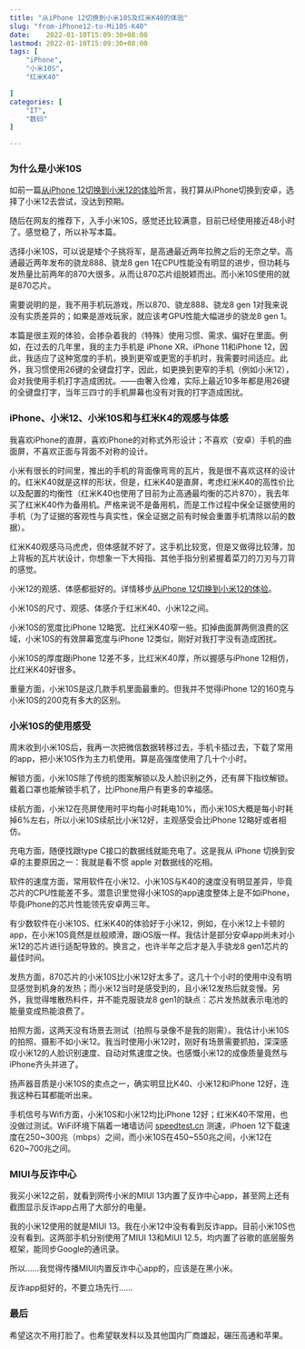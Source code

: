 ```yaml
---
title: "从iPhone 12切换到小米10S及红米K40的体验"
slug: "from-iPhone12-to-Mi10S-K40"
date:    2022-01-10T15:09:30+08:00
lastmod: 2022-01-10T15:09:30+08:00
tags: [
    "iPhone",
    "小米10S",
	"红米K40"

]
categories: [
    "IT",
    "数码"
]

---
```


### 为什么是小米10S
如前一篇[从iPhone 12切换到小米12的体验](/post/from-iphone12-to-mi12/)所言，我打算从iPhone切换到安卓，选择了小米12去尝试，没达到预期。

随后在网友的推荐下，入手小米10S，感觉还比较满意，目前已经使用接近48小时了。感觉稳了，所以补写本篇。

选择小米10S，可以说是矮个子挑将军，是高通最近两年拉胯之后的无奈之举。高通最近两年发布的骁龙888、骁龙8 gen 1在CPU性能没有明显的进步，但功耗与发热量比前两年的870大很多，从而让870芯片组脱颖而出。而小米10S使用的就是870芯片。

需要说明的是，我不用手机玩游戏，所以870、骁龙888、骁龙8 gen 1对我来说没有实质差异的；如果是游戏玩家，就应该考GPU性能大幅进步的骁龙8 gen 1。

本篇是很主观的体验，会掺杂着我的（特殊）使用习惯、需求、偏好在里面。例如，在过去的几年里，我的主力手机是 iPhone XR、iPhone 11和iPhone 12，因此，我适应了这种宽度的手机，换到更窄或更宽的手机时，我需要时间适应。此外，我习惯使用26键的全键盘打字，因此，如更换到更窄的手机（例如小米12），会对我使用手机打字造成困扰。——由奢入俭难，实际上最近10多年都是用26键的全键盘打字，当年三四寸的手机屏幕也没有对我的打字造成困扰。

### iPhone、小米12、小米10S和与红米K4的观感与体感
我喜欢iPhone的直屏，喜欢iPhone的对称式外形设计；不喜欢（安卓）手机的曲面屏，不喜欢正面与背面不对称的设计。

小米有很长的时间里，推出的手机的背面像弯弯的瓦片，我是很不喜欢这样的设计的。红米K40就是这样的形状，但是，红米K40是直屏，考虑红米K40的高性价比以及配置的均衡性（红米K40也使用了目前为止高通最均衡的芯片870），我去年买了红米K40作为备用机。严格来说不是备用机，而是工作过程中保全证据使用的手机（为了证据的客观性与真实性，保全证据之前有时候会重置手机清除以前的数据）。

红米K40观感马马虎虎，但体感就不好了。这手机比较宽，但是又做得比较薄，加上背板的瓦片状设计，你想象一下大拇指、其他手指分别紧握着菜刀的刀刃与刀背的感觉。

小米12的观感、体感都挺好的。详情移步[从iPhone 12切换到小米12的体验](/post/from-iphone12-to-mi12/)。

小米10S的尺寸、观感、体感介于红米K40、小米12之间。

小米10S的宽度比iPhone 12略宽、比红米K40窄一些。扣掉曲面屏两侧浪费的区域，小米10S的有效屏幕宽度与iPhone 12类似，刚好对我打字没有造成困扰。

小米10S的厚度跟iPhone 12差不多，比红米K40厚，所以握感与iPhone 12相仿，比红米K40好很多。

重量方面，小米10S是这几款手机里面最重的。但我并不觉得iPhone 12的160克与小米10S的200克有多大的区别。

### 小米10S的使用感受
周末收到小米10S后，我再一次把微信数据转移过去，手机卡插过去，下载了常用的app，把小米10S作为主力机使用。算是高强度使用了几十个小时。

解锁方面，小米10S除了传统的图案解锁以及人脸识别之外，还有屏下指纹解锁。戴着口罩也能解锁手机了，比iPhone用户有更多的幸福感。

续航方面，小米12在亮屏使用时平均每小时耗电10%，而小米10S大概是每小时耗掉6%左右，所以小米10S续航比小米12好，主观感受会比iPhone 12略好或者相仿。

充电方面，随便找跟type C接口的数据线就能充电了。这是我从 iPhone 切换到安卓的主要原因之一：我就是看不惯 apple 对数据线的吃相。

软件的速度方面，常用软件在小米12、小米10S与K40的速度没有明显差异，毕竟芯片的CPU性能差不多。潜意识里觉得小米10S的app速度整体上是不如iPhone，毕竟iPhone的芯片性能领先安卓两三年。

有少数软件在小米10S、红米K40的体验好于小米12，例如，在小米12上卡顿的app，在小米10S竟然是丝般顺滑，跟iOS版一样。我估计是部分安卓app尚未对小米12的芯片进行适配导致的。换言之，也许半年之后才是入手骁龙8 gen1芯片的最佳时间。

发热方面，870芯片的小米10S比小米12好太多了。这几十个小时的使用中没有明显感觉到机身的发热；而小米12当时是感受到的，且小米12发热后就变慢。另外，我觉得堆散热料件，并不能克服骁龙8 gen1的缺点：芯片发热就表示电池的能量变成热能浪费了。

拍照方面，这两天没有场景去测试（拍照与录像不是我的刚需）。我估计小米10S的拍照、摄影不如小米12。我当时使用小米12时，刚好有场景需要抓拍，深深感叹小米12的人脸识别速度、自动对焦速度之快。也感慨小米12的成像质量竟然与iPhone齐头并进了。

扬声器音质是小米10S的卖点之一，确实明显比K40、小米12和iPhone 12好，连我这种石耳都能听出来。

手机信号与Wifi方面，小米10S和小米12均比iPhone 12好；红米K40不常用，也没做过测试。WiFi环境下隔着一堵墙访问 [speedtest.cn](https://m.speedtest.cn/) 测速，iPhoen 12下载速度在250~300兆（mbps）之间，而小米10S在450~550兆之间，小米12在620~700兆之间。

### MIUI与反诈中心
我买小米12之前，就看到网传小米的MIUI 13内置了反诈中心app，甚至网上还有截图显示反诈app占用了大部分的电量。

我的小米12使用的就是MIUI 13。我在小米12中没有看到反诈app。目前小米10S也没有看到。这两部手机分别使用了MIUI 13和MIUI 12.5，均内置了谷歌的底层服务框架，能同步Google的通讯录。

所以……我觉得传播MIUI内置反诈中心app的，应该是在黑小米。

反诈app挺好的，不要立场先行……

### 最后
希望这次不用打脸了。也希望联发科以及其他国内厂商雄起，碾压高通和苹果。
